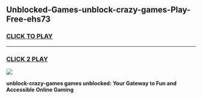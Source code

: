 
## Unblocked-Games-unblock-crazy-games-Play-Free-ehs73
<h3>
<a href="https://premium76.site?title=unblock-crazy-games&ref=10A">CLICK TO PLAY</a></h3>
<hr>

<h3>
<a href="https://premium76.site?title=unblock-crazy-games&ref=10A">CLICK 2 PLAY</a>
  
</h3>

<a href="https://premium76.site?title=unblock-crazy-games&ref=10A"><img src="https://clearcache.store/games.png"></a>


**unblock-crazy-games games unblocked: Your Gateway to Fun and Accessible Online Gaming**
